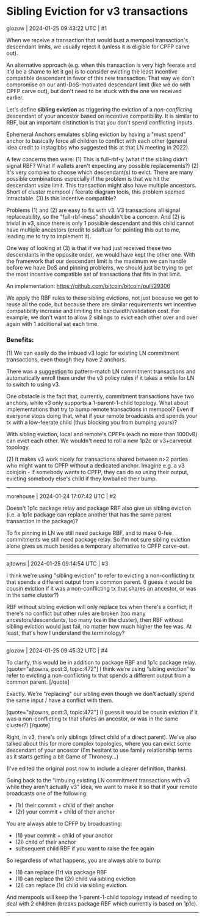 # Sibling Eviction for v3 transactions

glozow | 2024-01-25 09:43:22 UTC | #1

When we receive a transaction that would bust a mempool transaction's descendant limits, we usually reject it (unless it is eligible for CPFP carve out).

An alternative approach (e.g. when this transaction is very high feerate and it'd be a shame to let it go) is to consider evicting the least incentive compatible descendant in favor of this new transaction. That way we don't compromise on our anti-DoS-motivated descendant limit (like we do with CPFP carve out), but don't need to be stuck with the one we received earlier.

Let's define **sibling eviction** as triggering the eviction of a _non-conflicting_ descendant of your ancestor based on incentive compatibility. It is similar to RBF, but an important distinction is that you don't spend conflicting inputs.

Ephemeral Anchors emulates sibling eviction by having a "must spend" anchor to basically force all children to conflict with each other (general idea credit to instagibbs who suggested this at that LN meeting in 2022).

A few concerns then were:
(1) This is full-rbf-y (what if the sibling didn't signal RBF? What if wallets aren't expecting any possible replacements?)
(2) It's very complex to choose which descendant(s) to evict. There are many possible combinations especially if the problem is that we hit the descendant vsize limit. This transaction might also have multiple ancestors. Short of cluster mempool / feerate diagram tools, this problem seemed intractable.
(3) Is this incentive compatible?

Problems (1) and (2) are easy to fix with v3. V3 transactions all signal replaceability, so the "full-rbf-iness" shouldn't be a concern. And (2) is trivial in v3, since there is only 1 possible descendant and this child cannot have multiple ancestors (credit to sdaftuar for pointing this out to me, leading me to try to implement it).

One way of looking at (3) is that if we had just received these two descendants in the opposite order, we would have kept the other one. With the framework that our descendant limit is the maximum we can handle before we have DoS and pinning problems, we should just be trying to get the most incentive compatible set of transactions that fits in that limit.

An implementation: https://github.com/bitcoin/bitcoin/pull/29306

We apply the RBF rules to these sibling evictions, not just because we get to reuse all the code, but because there are similar requirements wrt incentive compatibility increase and limiting the bandwidth/validation cost. For example, we don't want to allow 2 siblings to evict each other over and over again with 1 additional sat each time.

### Benefits:

(1) We can easily do the imbued v3 logic for existing LN commitment transactions, even though they have 2 anchors.

There was a [suggestion](https://delvingbitcoin.org/t/lightning-transactions-with-v3-and-ephemeral-anchors/418/2?u=glozow) to pattern-match LN commitment transactions and automatically enroll them under the v3 policy rules if it takes a while for LN to switch to using v3.

One obstacle is the fact that, currently, commitment transactions have two anchors, while v3 only supports a 1-parent-1-child topology. What about implementations that try to bump remote transactions in mempool? Even if everyone stops doing that, what if your remote broadcasts and spends your tx with a low-feerate child (thus blocking you from bumping yours)?

With sibling eviction, local and remote's CPFPs (each no more than 1000vB) can evict each other. We wouldn't need to roll a new 1p2c or v3+carveout topology.

(2) It makes v3 work nicely for transactions shared between n>2 parties who might want to CPFP without a dedicated anchor. Imagine e.g. a v3 coinjoin - if somebody wants to CPFP, they can do so using their output, evicting somebody else's child if they lowballed their bump.

-------------------------

morehouse | 2024-01-24 17:07:42 UTC | #2

Doesn't 1p1c package relay and package RBF also give us sibling eviction (i.e. a 1p1c package can replace another that has the same parent transaction in the package)?

To fix pinning in LN we still need package RBF, and to make 0-fee commitments we still need package relay.  So I'm not sure sibling eviction alone gives us much besides a temporary alternative to CPFP carve-out.

-------------------------

ajtowns | 2024-01-25 09:14:54 UTC | #3

I think we're using "sibling eviction" to refer to evicting a non-conflicting tx that spends a different output from a common parent. (I guess it would be cousin eviction if it was a non-conflicting tx that shares an ancestor, or was in the same cluster?)

RBF without sibling eviction will only replace txs when there's a conflict; if there's no conflict but other rules are broken (too many ancestors/descendants, too many txs in the cluster), then RBF without sibling eviction would just fail, no matter how much higher the fee was. At least, that's how I understand the terminology?

-------------------------

glozow | 2024-01-25 09:45:32 UTC | #4

To clarify, this would be in addition to package RBF and 1p1c package relay.
[quote="ajtowns, post:3, topic:472"]
I think we’re using “sibling eviction” to refer to evicting a non-conflicting tx that spends a different output from a common parent.
[/quote]

Exactly. We're "replacing" our sibling even though we don't actually spend the same input / have a conflict with them.

[quote="ajtowns, post:3, topic:472"]
(I guess it would be cousin eviction if it was a non-conflicting tx that shares an ancestor, or was in the same cluster?)
[/quote]

Right, in v3, there's only siblings (direct child of a direct parent). We've also talked about this for more complex topologies, where you can evict some descendant of your ancestor (I'm hesitant to use family relationship terms as it starts getting a bit Game of Thronesy...)

(I've edited the original post now to include a clearer definition, thanks).

Going back to the "imbuing existing LN commitment transactions with v3 while they aren't actually v3" idea, we want to make it so that if your remote broadcasts one of the following:
* (1r) their commit + child of their anchor
* (2r) your commit + child of their anchor

You are always able to CPFP by broadcasting:
* (1l) your commit + child of your anchor 
* (2l) child of their anchor
* subsequent child RBF if you want to raise the fee again

So regardless of what happens, you are always able to bump:
* (1l) can replace (1r) via package RBF
* (1l) can replace the (2r) child via sibling eviction
* (2l) can replace (1r) child via sibling eviction.

And mempools will keep the 1-parent-1-child topology instead of needing to deal with 2 children (breaks package RBF which currently is based on 1p1c).

-------------------------

